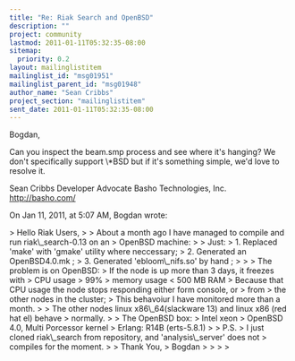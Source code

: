 ```yaml
---
title: "Re: Riak Search and OpenBSD"
description: ""
project: community
lastmod: 2011-01-11T05:32:35-08:00
sitemap:
  priority: 0.2
layout: mailinglistitem
mailinglist_id: "msg01951"
mailinglist_parent_id: "msg01948"
author_name: "Sean Cribbs"
project_section: "mailinglistitem"
sent_date: 2011-01-11T05:32:35-08:00
---
```



Bogdan,

Can you inspect the beam.smp process and see where it's hanging? We don't 
specifically support \\*BSD but if it's something simple, we'd love to resolve it.

Sean Cribbs 
Developer Advocate
Basho Technologies, Inc.
http://basho.com/

On Jan 11, 2011, at 5:07 AM, Bogdan wrote:

&gt; Hello Riak Users,
&gt; 
&gt; About a month ago I have managed to compile and run riak\\_search-0.13 on an 
&gt; OpenBSD machine:
&gt; 
&gt; Just:
&gt; 1. Replaced 'make' with 'gmake' utility where neccessary;
&gt; 2. Generated an OpenBSD4.0.mk ;
&gt; 3. Generated 'ebloom\\_nifs.so' by hand ;
&gt; 
&gt; 
&gt; The problem is on OpenBSD:
&gt; If the node is up more than 3 days, it freezes with 
&gt; CPU usage &gt; 99% 
&gt; memory usage &lt; 500 MB RAM
&gt; Because that CPU usage the node stops responding either form console, or 
&gt; from 
&gt; the other nodes in the cluster;
&gt; This behavoiur I have monitored more than a month.
&gt; 
&gt; The other nodes linux x86\\_64(slackware 13) and linux x86 (red hat el) behave 
&gt; normally.
&gt; 
&gt; The OpenBSD box:
&gt; Intel xeon
&gt; OpenBSD 4.0, Multi Porcessor kernel
&gt; Erlang: R14B (erts-5.8.1)
&gt; 
&gt; P.S.
&gt; I just cloned riak\\_search from repository, and 'analysis\\_server' does not 
&gt; compiles for the moment.
&gt; 
&gt; Thank You,
&gt; Bogdan
&gt; 
&gt; 
&gt; 
&gt; 
